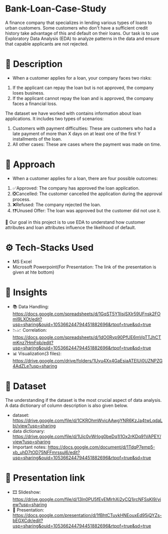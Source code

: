 # Bank-Loan-Case-Study
A finance company that specializes in lending various types of loans to urban customers. Some customers who don't have a sufficient credit history take advantage of this and default on their loans. Our task is to use Exploratory Data Analysis (EDA) to analyze patterns in the data and ensure that capable applicants are not rejected.

# 📑 Description
- When a customer applies for a loan, your company faces two risks:

1. If the applicant can repay the loan but is not approved, the company loses business.
2. If the applicant cannot repay the loan and is approved, the company faces a financial loss.

The dataset we have worked with contains information about loan applications. It includes two types of scenarios:

1. Customers with payment difficulties: These are customers who had a late payment of more than X days on at least one of the first Y installments of the loan.
2. All other cases: These are cases where the payment was made on time.

# 🏹 Approach
- When a customer applies for a loan, there are four possible outcomes:

1. ✅Approved: The company has approved the loan application.
2. ❎Cancelled: The customer cancelled the application during the approval process.
3. ❌Refused: The company rejected the loan.
4. ❗❓Unused Offer: The loan was approved but the customer did not use it.

🎯 Our goal in this project is to use EDA to understand how customer attributes and loan attributes influence the likelihood of default.

# ⚙ Tech-Stacks Used
- MS Excel
- Microsoft Powerpoint(For Presentation: The link of the presentation is given at hte bottom)

# 🍳 Insights
- 📚 Data Handling: https://docs.google.com/spreadsheets/d/1GqST5Y1IisjSXIr59UFnsk2FOmI9LXOt/edit?usp=sharing&ouid=105366244794451882696&rtpof=true&sd=true
- 📉📈 Correlation: https://docs.google.com/spreadsheets/d/1dO0Ryp90PfUE6mVpTTJhCTmKnz7HmFpb/edit?usp=sharing&ouid=105366244794451882696&rtpof=true&sd=true
- 📊 Visualization(3 files): https://drive.google.com/drive/folders/1Uyu4Xx4GaEsjaATElUi0UZNPZG4AdZLe?usp=sharing

# 📰 Dataset
The understanding if the dataset is the most crucial aspect of data analysis. A data dictionary of column description is also given below.
- dataset: https://drive.google.com/file/d/1CKROhmWvicAAwgYNR6KzJa4twLqdaLbi/view?usp=sharing
- data dictionary: https://drive.google.com/file/d/1Uic0vWrIog0beDq1I1Ox2rKDq91VAPEY/view?usp=sharing
- Important notes: https://docs.google.com/document/d/1TdqP7emp5-xb_uhD7tOD75NFFmrssul6/edit?usp=sharing&ouid=105366244794451882696&rtpof=true&sd=true

# 🎦 Presentation link
- 🎞 Slideshow: https://drive.google.com/file/d/13ln0PU5fEvEMlrhXi2yCQ1jrcNFSsKl9/view?usp=sharing
- 📝 Presentation: https://docs.google.com/presentation/d/1fBhtCTuykHNEouxEd95jQYZs-bEGXCdr/edit?usp=sharing&ouid=105366244794451882696&rtpof=true&sd=true
